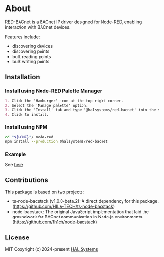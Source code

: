 # About
RED-BACnet is a BACnet IP driver designed for Node-RED, enabling interaction with BACnet devices.

Features include:
- discovering devices
- discovering points
- bulk reading points
- bulk writing points

## Installation
### Install using Node-RED Palette Manager
```md
1. Click the 'Hamburger' icon at the top right corner.
2. Select the 'Manage palette' option.
3. Click the 'Install' tab and type '@halsystems/red-bacnet' into the search field.
4. Click to install.
```

### Install using NPM
```bash
cd "${HOME}"/.node-red
npm install --production @halsystems/red-bacnet
```
### Example
See <a href="https://flows.nodered.org/flow/45a1c893a2acd0dc9df7c7b91b82bfe6" target="_blank">here</a>

## Contributions
This package is based on two projects:
- ts-node-bacstack (v1.0.0-beta.2): A direct dependency for this package. (https://github.com/HILA-TECH/ts-node-bacstack)
- node-bacstack: The original JavaScript implementation that laid the groundwork for BACnet communication in Node.js environments. (https://github.com/fh1ch/node-bacstack)

## License
MIT
Copyright (c) 2024-present [HAL Systems](https://www.halsystems.com.au/)
